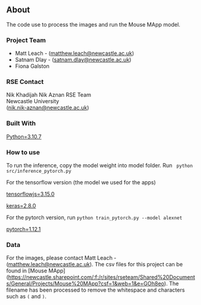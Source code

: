 ## About

The code use to process the images and run the Mouse MApp model.

### Project Team
* Matt Leach - ([matthew.leach@newcastle.ac.uk](mailto:matthew.leach@newcastle.ac.uk))
* Satnam Dlay - ([satnam.dlay@newcastle.ac.uk](mailto:rsatnam.dlay@newcastle.ac.uk))
* Fiona Galston


### RSE Contact
Nik Khadijah Nik Aznan
RSE Team  
Newcastle University  
([nik.nik-aznan@newcastle.ac.uk](mailto:nik.nik-aznan@newcastle.ac.uk))  

### Built With

[Python=3.10.7](https://www.python.org/downloads/)  

### How to use

To run the inference, copy the model weight into model folder.
Run ``` python src/inference_pytorch.py```

For the tensorflow version (the model we used for the apps)

[tensorflowjs=3.15.0](https://www.tensorflow.org/js/tutorials/setup)

[keras=2.8.0 ](https://www.tensorflow.org/install)

For the pytorch version, run `python train_pytorch.py --model alexnet`

[pytorch=1.12.1](https://pytorch.org/)

### Data
For the images, please contact Matt Leach - ([matthew.leach@newcastle.ac.uk](mailto:matthew.leach@newcastle.ac.uk)).
The csv files for this project can be found in [Mouse MApp] (https://newcastle.sharepoint.com/:f:/r/sites/rseteam/Shared%20Documents/General/Projects/Mouse%20MApp?csf=1&web=1&e=GOh8eo). The filename has been processed to remove the whitespace and characters such as `(` and `)`.
